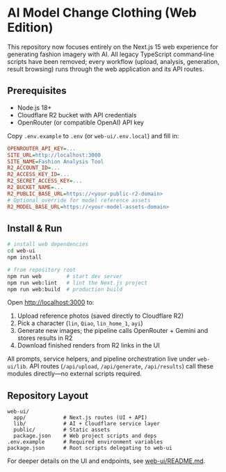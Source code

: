 # AI Model Change Clothing (Web Edition)

This repository now focuses entirely on the Next.js 15 web experience for generating fashion imagery with AI. All legacy TypeScript command‑line scripts have been removed; every workflow (upload, analysis, generation, result browsing) runs through the web application and its API routes.

## Prerequisites

- Node.js 18+
- Cloudflare R2 bucket with API credentials
- OpenRouter (or compatible OpenAI) API key

Copy `.env.example` to `.env` (or `web-ui/.env.local`) and fill in:

```ini
OPENROUTER_API_KEY=...
SITE_URL=http://localhost:3000
SITE_NAME=Fashion Analysis Tool
R2_ACCOUNT_ID=...
R2_ACCESS_KEY_ID=...
R2_SECRET_ACCESS_KEY=...
R2_BUCKET_NAME=...
R2_PUBLIC_BASE_URL=https://<your-public-r2-domain>
# Optional override for model reference assets
R2_MODEL_BASE_URL=https://<your-model-assets-domain>
```

## Install & Run

```bash
# install web dependencies
cd web-ui
npm install

# from repository root
npm run web        # start dev server
npm run web:lint   # lint the Next.js project
npm run web:build  # production build
```

Open <http://localhost:3000> to:

1. Upload reference photos (saved directly to Cloudflare R2)
2. Pick a character (`lin`, `Qiao`, `lin_home_1`, `ayi`)
3. Generate new images; the pipeline calls OpenRouter + Gemini and stores results in R2
4. Download finished renders from R2 links in the UI

All prompts, service helpers, and pipeline orchestration live under `web-ui/lib`. API routes (`/api/upload`, `/api/generate`, `/api/results`) call these modules directly—no external scripts required.

## Repository Layout

```
web-ui/
  app/            # Next.js routes (UI + API)
  lib/            # AI + Cloudflare service layer
  public/         # Static assets
  package.json    # Web project scripts and deps
.env.example      # Required environment variables
package.json      # Root scripts delegating to web-ui
```

For deeper details on the UI and endpoints, see [web-ui/README.md](web-ui/README.md).
